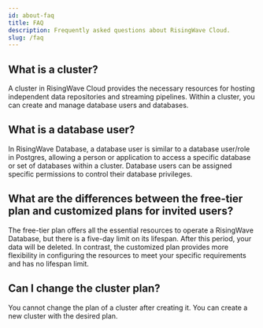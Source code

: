 ```yaml
---
id: about-faq
title: FAQ
description: Frequently asked questions about RisingWave Cloud.
slug: /faq
---
```


## What is a cluster?

A cluster in RisingWave Cloud provides the necessary resources for hosting independent data repositories and streaming pipelines. Within a cluster, you can create and manage database users and databases.

## What is a database user?

In RisingWave Database, a database user is similar to a database user/role in Postgres, allowing a person or application to access a specific database or set of databases within a cluster. Database users can be assigned specific permissions to control their database privileges.

## What are the differences between the free-tier plan and customized plans for invited users?

The free-tier plan offers all the essential resources to operate a RisingWave Database, but there is a five-day limit on its lifespan. After this period, your data will be deleted. In contrast, the customized plan provides more flexibility in configuring the resources to meet your specific requirements and has no lifespan limit.

## Can I change the cluster plan?

You cannot change the plan of a cluster after creating it. You can create a new cluster with the desired plan.
